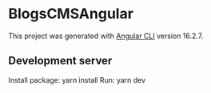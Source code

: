 # BlogsCMSAngular

This project was generated with [Angular CLI](https://github.com/angular/angular-cli) version 16.2.7.

## Development server
Install package: yarn install
Run: yarn dev